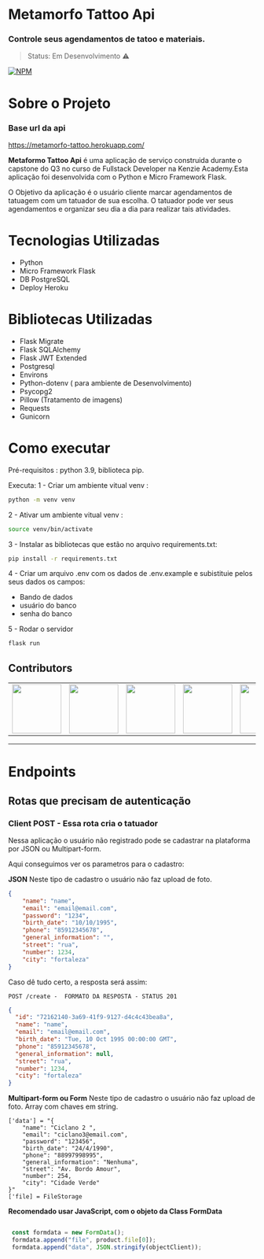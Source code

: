 # Metamorfo Tattoo Api
### Controle seus agendamentos de tatoo e materiais.
> Status: Em Desenvolvimento ⚠️

[![NPM](https://img.shields.io/npm/l/react)](https://github.com/Poketnans/metamorfo-tattoo/blob/development/LICENSE)
# Sobre o Projeto
### Base url da api
https://metamorfo-tattoo.herokuapp.com/

**Metaformo Tattoo Api** é uma aplicação de serviço construida durante o capstone do Q3 no curso de Fullstack Developer na Kenzie Academy.Esta aplicação foi desenvolvida com o Python e Micro Framework Flask.

O Objetivo da aplicação é o usuário cliente marcar agendamentos de tatuagem com um tatuador de sua escolha. O tatuador pode ver seus agendamentos e organizar seu dia a dia para realizar tais atividades.

# Tecnologias Utilizadas
- Python
- Micro Framework Flask
- DB PostgreSQL
- Deploy Heroku


# Bibliotecas Utilizadas
- Flask Migrate
- Flask SQLAlchemy
- Flask JWT Extended
- Postgresql
- Environs
- Python-dotenv ( para ambiente de Desenvolvimento)
- Psycopg2
- Pillow (Tratamento de imagens)
- Requests
- Gunicorn

# Como executar
Pré-requisitos : python 3.9, biblioteca pip.

Executa: 
1 - Criar um ambiente vitual venv :
```bash
python -m venv venv 
 ``` 
 
2 - Ativar um ambiente vitual venv :
```bash
source venv/bin/activate
 ``` 
 
3 - Instalar as bibliotecas que estão no arquivo requirements.txt:
```bash
pip install -r requirements.txt
 ``` 

4 - Criar um arquivo .env com os dados de .env.example e subistituie pelos seus dados os campos:
- Bando de dados
- usuário do banco
- senha do banco

5 - Rodar o servidor
```bash
flask run
```


## Contributors

<!-- ALL-CONTRIBUTORS-LIST:START - Do not remove or modify this section -->
<!-- prettier-ignore-start -->
<!-- markdownlint-disable -->
<table textAlign="center">
  <tr>
  <td align="center"><a href="https://github.com/BeatrixFox"><img src="https://avatars.githubusercontent.com/u/72284689?v=4" width="100px;" alt=""/><br />
    </td>
    <td align="center"><a href="https://github.com/Brunoro811"><img src="https://avatars.githubusercontent.com/u/82813383?v=4" width="100px;" alt=""/><br />
    </td>
    <td align="center"><a href="https://github.com/cricardolima"><img src="https://avatars.githubusercontent.com/u/81661730?v=4" width="100px;" alt=""/><br />
    </td>
     <td align="center"><a href="https://github.com/pedromenimen"><img src="https://avatars.githubusercontent.com/u/77471145?v=4" width="100px;" alt=""/><br />
    </td>
    <td align="center"><a href="https://github.com/Poketnans"><img src="https://avatars.githubusercontent.com/u/82735052?v=4" width="100px;" alt=""/><br />
    </td>
    <td align="center"><a href="https://github.com/BaiduAV"><img src="https://avatars.githubusercontent.com/u/82685528?v=4" width="100px;" alt=""/><br />
    </td>
    
  </tr>
</table>
<hr/>

# Endpoints

## Rotas que precisam de autenticação

### Client POST - Essa rota cria o tatuador
Nessa aplicação o usuário não registrado pode se cadastrar na plataforma por JSON ou Multipart-form.

Aqui conseguimos ver os parametros para o cadastro:

**JSON**
Neste tipo de cadastro o usuário não faz upload de foto.
```json
{
	"name": "name",
	"email": "email@email.com",
	"password": "1234",
	"birth_date": "10/10/1995",
	"phone": "85912345678",
	"general_information": "",
	"street": "rua",
	"number": 1234,
	"city": "fortaleza"
}
```
Caso dê tudo certo, a resposta será assim:

`POST /create -  FORMATO DA RESPOSTA - STATUS 201`
```json
{
  "id": "72162140-3a69-41f9-9127-d4c4c43bea8a",
  "name": "name",
  "email": "email@email.com",
  "birth_date": "Tue, 10 Oct 1995 00:00:00 GMT",
  "phone": "85912345678",
  "general_information": null,
  "street": "rua",
  "number": 1234,
  "city": "fortaleza"
}
```

**Multipart-form ou Form**
Neste tipo de cadastro o usuário não faz upload de foto.
Array com chaves em string.
```
['data'] = "{
	"name": "Ciclano 2 ",
	"email": "ciclano3@email.com",
	"password": "123456",
	"birth_date": "24/4/1990",
	"phone": "88997998995",
	"general_information": "Nenhuma",
	"street": "Av. Bordo Amour",
	"number": 254,
	"city": "Cidade Verde"
}" 
['file] = FileStorage
```
**Recomendado usar JavaScript, com o objeto da Class FormData**
```js

 const formdata = new FormData();
 formdata.append("file", product.file[0]);
 formdata.append("data", JSON.stringify(objectClient));
 
```

   


